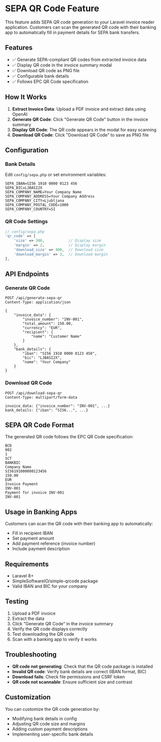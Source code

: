 # SEPA QR Code Feature

This feature adds SEPA QR code generation to your Laravel invoice reader application. Customers can scan the generated QR code with their banking app to automatically fill in payment details for SEPA bank transfers.

## Features

- ✅ Generate SEPA-compliant QR codes from extracted invoice data
- ✅ Display QR code in the invoice summary modal
- ✅ Download QR code as PNG file
- ✅ Configurable bank details
- ✅ Follows EPC QR Code specification

## How It Works

1. **Extract Invoice Data**: Upload a PDF invoice and extract data using OpenAI
2. **Generate QR Code**: Click "Generate QR Code" button in the invoice summary
3. **Display QR Code**: The QR code appears in the modal for easy scanning
4. **Download QR Code**: Click "Download QR Code" to save as PNG file

## Configuration

### Bank Details

Edit `config/sepa.php` or set environment variables:

```env
SEPA_IBAN=SI56 1910 0000 0123 456
SEPA_BIC=LJBASI2X
SEPA_COMPANY_NAME=Your Company Name
SEPA_COMPANY_ADDRESS=Your Company Address
SEPA_COMPANY_CITY=Ljubljana
SEPA_COMPANY_POSTAL_CODE=1000
SEPA_COMPANY_COUNTRY=SI
```

### QR Code Settings

```php
// config/sepa.php
'qr_code' => [
    'size' => 300,           // Display size
    'margin' => 2,           // Display margin
    'download_size' => 400,  // Download size
    'download_margin' => 3,  // Download margin
],
```

## API Endpoints

### Generate QR Code
```
POST /api/generate-sepa-qr
Content-Type: application/json

{
    "invoice_data": {
        "invoice_number": "INV-001",
        "total_amount": 150.00,
        "currency": "EUR",
        "recipient": {
            "name": "Customer Name"
        }
    },
    "bank_details": {
        "iban": "SI56 1910 0000 0123 456",
        "bic": "LJBASI2X",
        "name": "Your Company"
    }
}
```

### Download QR Code
```
POST /api/download-sepa-qr
Content-Type: multipart/form-data

invoice_data: {"invoice_number": "INV-001", ...}
bank_details: {"iban": "SI56...", ...}
```

## SEPA QR Code Format

The generated QR code follows the EPC QR Code specification:

```
BCD
002
1
SCT
BANKBIC
Company Name
SI56191000000123456
150.00
EUR
Invoice Payment
INV-001
Payment for invoice INV-001
INV-001
```

## Usage in Banking Apps

Customers can scan the QR code with their banking app to automatically:
- Fill in recipient IBAN
- Set payment amount
- Add payment reference (invoice number)
- Include payment description

## Requirements

- Laravel 8+
- SimpleSoftwareIO/simple-qrcode package
- Valid IBAN and BIC for your company

## Testing

1. Upload a PDF invoice
2. Extract the data
3. Click "Generate QR Code" in the invoice summary
4. Verify the QR code displays correctly
5. Test downloading the QR code
6. Scan with a banking app to verify it works

## Troubleshooting

- **QR code not generating**: Check that the QR code package is installed
- **Invalid QR code**: Verify bank details are correct (IBAN format, BIC)
- **Download fails**: Check file permissions and CSRF token
- **QR code not scannable**: Ensure sufficient size and contrast

## Customization

You can customize the QR code generation by:
- Modifying bank details in config
- Adjusting QR code size and margins
- Adding custom payment descriptions
- Implementing user-specific bank details
